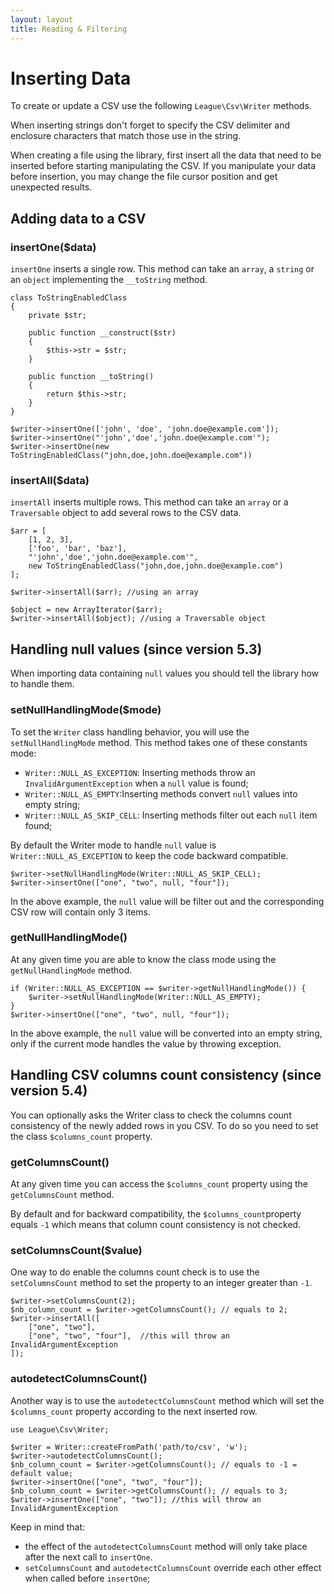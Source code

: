 ```yaml
---
layout: layout
title: Reading & Filtering
---
```


# Inserting Data

To create or update a CSV use the following `League\Csv\Writer` methods.

<p class="message-warning">When inserting strings don't forget to specify the CSV delimiter and enclosure characters that match those use in the string.</p>

<p class="message-info">When creating a file using the library, first insert all the data that need to be inserted before starting manipulating the CSV. If you manipulate your data before insertion, you may change the file cursor position and get unexpected results.</p>

## Adding data to a CSV

### insertOne($data)

`insertOne` inserts a single row. This method can take an `array`, a `string` or
an `object` implementing the `__toString` method.

~~~.language-php
class ToStringEnabledClass
{
    private $str;

    public function __construct($str)
    {
        $this->str = $str;
    }

    public function __toString()
    {
        return $this->str;
    }
}

$writer->insertOne(['john', 'doe', 'john.doe@example.com']);
$writer->insertOne("'john','doe','john.doe@example.com'"); 
$writer->insertOne(new ToStringEnabledClass("john,doe,john.doe@example.com")) 
~~~

### insertAll($data)

`insertAll` inserts multiple rows. This method can take an `array` or a 
`Traversable` object to add several rows to the CSV data.

~~~.language-php
$arr = [
    [1, 2, 3],
    ['foo', 'bar', 'baz'],
    "'john','doe','john.doe@example.com'",
    new ToStringEnabledClass("john,doe,john.doe@example.com")
];

$writer->insertAll($arr); //using an array 

$object = new ArrayIterator($arr);
$writer->insertAll($object); //using a Traversable object
~~~

## Handling null values (since version 5.3)

When importing data containing `null` values you should tell the library how to handle them. 

### setNullHandlingMode($mode)

To set the `Writer` class handling behavior, you will use the `setNullHandlingMode` method. This method takes one of these constants mode:

* `Writer::NULL_AS_EXCEPTION`: Inserting methods throw an `InvalidArgumentException` when a `null` value is found;
* `Writer::NULL_AS_EMPTY`:Inserting methods convert `null` values into empty string;
* `Writer::NULL_AS_SKIP_CELL`: Inserting methods filter out each `null` item found;

<p class="message-warning">By default the Writer mode to handle <code>null</code> value is <code>Writer::NULL_AS_EXCEPTION</code> to keep the code backward compatible.</p>

~~~.language-php
$writer->setNullHandlingMode(Writer::NULL_AS_SKIP_CELL);
$writer->insertOne(["one", "two", null, "four"]); 
~~~

In the above example, the `null` value will be filter out and the corresponding CSV row will contain only 3 items.

### getNullHandlingMode()

At any given time you are able to know the class mode using the `getNullHandlingMode` method.

~~~.language-php
if (Writer::NULL_AS_EXCEPTION == $writer->getNullHandlingMode()) {
    $writer->setNullHandlingMode(Writer::NULL_AS_EMPTY);
}
$writer->insertOne(["one", "two", null, "four"]); 
~~~
In the above example, the `null` value will be converted into an empty string, only if the current mode handles the value by throwing exception.

## Handling CSV columns count consistency (since version 5.4)

You can optionally asks the Writer class to check the columns count consistency of the newly added rows in you CSV. To do so you need to set the class `$columns_count` property.

### getColumnsCount()

At any given time you can access the `$columns_count` property using the `getColumnsCount` method. 

<p class="message-warning">By default and for backward compatibility, the <code>$columns_count</code>property equals <code>-1</code> which means that column count consistency is not checked.</p>

### setColumnsCount($value)

One way to do enable the columns count check is to use the `setColumnsCount` method to set the property to an integer greater than `-1`.

~~~.language-php
$writer->setColumnsCount(2);
$nb_column_count = $writer->getColumnsCount(); // equals to 2;
$writer->insertAll([
    ["one", "two"],
    ["one", "two", "four"],  //this will throw an InvalidArgumentException
]); 
~~~

### autodetectColumnsCount()

Another way is to use the `autodetectColumnsCount` method which will set the `$columns_count` property according to the next inserted row.

~~~.language-php
use League\Csv\Writer;

$writer = Writer::createFromPath('path/to/csv', 'w');
$writer->autodetectColumnsCount();
$nb_column_count = $writer->getColumnsCount(); // equals to -1 = default value;
$writer->insertOne(["one", "two", "four"]); 
$nb_column_count = $writer->getColumnsCount(); // equals to 3;
$writer->insertOne(["one", "two"]); //this will throw an InvalidArgumentException
~~~

Keep in mind that:

* the effect of the `autodetectColumnsCount` method will only take place after the next call to `insertOne`.
* `setColumnsCount` and `autodetectColumnsCount` override each other effect when called before `insertOne`;
